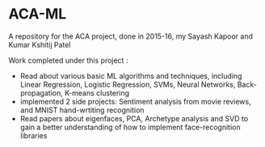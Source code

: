# ACA-ML
A repository for the ACA project, done in 2015-16, my Sayash Kapoor and Kumar Kshitij Patel

Work completed under this project :
- Read about various basic ML algorithms and techniques, including Linear Regression, Logistic Regression, SVMs, Neural Networks, Back-propagation, K-means clustering
- implemented 2 side projects: Sentiment analysis from movie reviews, and MNIST hand-wrtiting recognition
- Read papers about eigenfaces, PCA, Archetype analysis and SVD to gain a better understanding of how to implement face-recognition libraries



